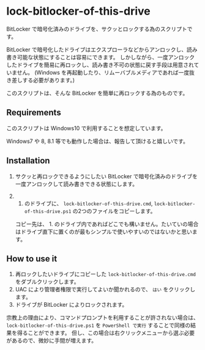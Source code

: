 # lock-bitlocker-of-this-drive

BitLocker で暗号化済みのドライブを、サクッとロックする為のスクリプトです。

BitLocker で暗号化したドライブはエクスプローラなどからアンロックし、読み書き可能な状態にすることは容易にできます。
しかしながら、一度アンロックしたドライブを簡易に再ロックし、読み書き不可の状態に戻す手段は用意されていません。
(Windows を再起動したり、リムーバブルメディアであれば一度抜き差しする必要があります。)

このスクリプトは、そんな BitLocker を簡単に再ロックする為のものです。

## Requirements

このスクリプトは Windows10 で利用することを想定しています。

Windows7 や 8, 8.1 等でも動作した場合は、報告して頂けると嬉しいです。

## Installation

1.  サクッと再ロックできるようにしたい BitLocker で暗号化済みのドライブを一度アンロックして読み書きできる状態にします。
2.  1. のドライブに、 `lock-bitlocker-of-this-drive.cmd`, `lock-bitlocker-of-this-drive.ps1` の2つのファイルをコピーします。

    コピー先は、 1. のドライブ内であればどこでも構いません。たいていの場合はドライブ直下に置くのが最もシンプルで使いやすいのではないかと思います。

## How to use it

1.  再ロックしたいドライブにコピーした `lock-bitlocker-of-this-drive.cmd` をダブルクリックします。
2.  UAC により管理者権限で実行してよいか聞かれるので、 `はい` をクリックします。
3.  ドライブが BitLocker によりロックされます。

宗教上の理由により、コマンドプロンプトを利用することが許されない場合は、 `lock-bitlocker-of-this-drive.ps1` を `PowerShell で実行` することで同様の結果を得ることができます。
但し、この場合は右クリックメニューから選ぶ必要があるので、微妙に手間が増えます。
